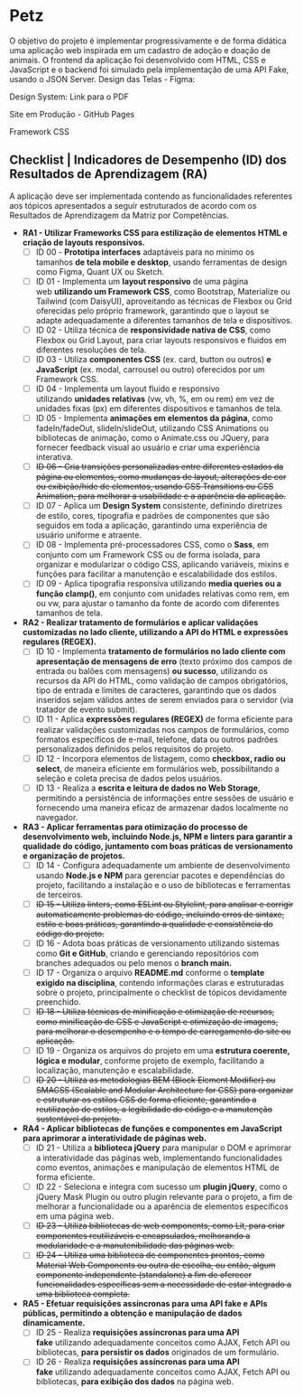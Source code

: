 # Petz
  O objetivo do projeto é implementar progressivamente e de forma didática uma aplicação web inspirada em um cadastro de adoção e doação de animais. O frontend da aplicação foi desenvolvido com HTML, CSS e JavaScript e o backend foi simulado pela implementação de uma API Fake, usando o JSON Server.
  Design das Telas - Figma:

  Design System:
Link para o PDF

Site em Produção - GitHub Pages

Framework CSS

## **Checklist | Indicadores de Desempenho (ID) dos Resultados de Aprendizagem (RA)**

A aplicação deve ser implementada contendo as funcionalidades referentes aos tópicos apresentados a seguir estruturados de acordo com os Resultados de Aprendizagem da Matriz por Competências.

- **RA1 - Utilizar Frameworks CSS para estilização de elementos HTML e criação de layouts responsivos.**
    - [ ]  ID 00 - **Prototipa interfaces** adaptáveis para no mínimo os tamanhos **de tela mobile e desktop**, usando ferramentas de design como Figma, Quant UX ou Sketch.
    - [ ]  ID 01 - Implementa um **layout responsivo** de uma página web **utilizando um Framework CSS**, como Bootstrap, Materialize ou Tailwind (com DaisyUI), aproveitando as técnicas de Flexbox ou Grid oferecidas pelo próprio framework, garantindo que o layout se adapte adequadamente a diferentes tamanhos de tela e dispositivos.
    - [ ]  ID 02 - Utiliza técnica de **responsividade nativa de CSS**, como Flexbox ou Grid Layout, para criar layouts responsivos e fluidos em diferentes resoluções de tela.
    - [ ]  ID 03 - Utiliza **componentes CSS** (ex. card, button ou outros) **e JavaScript** (ex. modal, carrousel ou outro) oferecidos por um Framework CSS.
    - [ ]  ID 04 - Implementa um layout fluido e responsivo utilizando **unidades relativas** (vw, vh, %, em ou rem) em vez de unidades fixas (px) em diferentes dispositivos e tamanhos de tela.
    - [ ]  ID 05 - Implementa **animações em elementos da página**, como fadeIn/fadeOut, slideIn/slideOut, utilizando CSS Animations ou bibliotecas de animação, como o Animate.css ou JQuery, para fornecer feedback visual ao usuário e criar uma experiência interativa.
    - [ ]  ~~ID 06 - Cria transições personalizadas entre diferentes estados da página ou elementos, como mudanças de layout, alterações de cor ou exibição/hide de elementos, usando CSS Transitions ou CSS Animation, para melhorar a usabilidade e a aparência da aplicação.~~
    - [ ]  ID 07 - Aplica um **Design System** consistente, definindo diretrizes de estilo, cores, tipografia e padrões de componentes que são seguidos em toda a aplicação, garantindo uma experiência de usuário uniforme e atraente.
    - [ ]  ID 08 - Implementa pré-processadores CSS, como o **Sass**, em conjunto com um Framework CSS ou de forma isolada, para organizar e modularizar o código CSS, aplicando variáveis, mixins e funções para facilitar a manutenção e escalabilidade dos estilos.
    - [ ]  ID 09 - Aplica tipografia responsiva utilizando **media queries ou a função clamp()**, em conjunto com unidades relativas como rem, em ou vw, para ajustar o tamanho da fonte de acordo com diferentes tamanhos de tela.
- **RA2 - Realizar tratamento de formulários e aplicar validações customizadas no lado cliente, utilizando a API do HTML e expressões regulares (REGEX).**
    - [ ]  ID 10 - Implementa **tratamento de formulários no lado cliente com apresentação de mensagens de erro** (texto próximo dos campos de entrada ou balões com mensagens) **ou sucesso**, utilizando os recursos da API do HTML, como validação de campos obrigatórios, tipo de entrada e limites de caracteres, garantindo que os dados inseridos sejam válidos antes de serem enviados para o servidor (via tratador de evento submit).
    - [ ]  ID 11 - Aplica **expressões regulares (REGEX)** de forma eficiente para realizar validações customizadas nos campos de formulários, como formatos específicos de e-mail, telefone, data ou outros padrões personalizados definidos pelos requisitos do projeto.
    - [ ]  ID 12 - Incorpora elementos de listagem, como **checkbox, radio ou select**, de maneira eficiente em formulários web, possibilitando a seleção e coleta precisa de dados pelos usuários.
    - [ ]  ID 13 - Realiza a **escrita e leitura de dados no Web Storage**, permitindo a persistência de informações entre sessões de usuário e fornecendo uma maneira eficaz de armazenar dados localmente no navegador.
- **RA3 - Aplicar ferramentas para otimização do processo de desenvolvimento web, incluindo Node.js, NPM e linters para garantir a qualidade do código, juntamento com boas práticas de versionamento e organização de projetos.**
    - [ ]  ID 14 - Configura adequadamente um ambiente de desenvolvimento usando **Node.js e NPM** para gerenciar pacotes e dependências do projeto, facilitando a instalação e o uso de bibliotecas e ferramentas de terceiros.
    - [ ]  ~~ID 15 - Utiliza linters, como ESLint ou Stylelint, para analisar e corrigir automaticamente problemas de código, incluindo erros de sintaxe, estilo e boas práticas, garantindo a qualidade e consistência do código do projeto.~~
    - [ ]  ID 16 - Adota boas práticas de versionamento utilizando sistemas como **Git e GitHub**, criando e gerenciando repositórios com branches adequados ou pelo menos o **branch main.**
    - [ ]  ID 17 - Organiza o arquivo **README.md** conforme o **template exigido na disciplina**, contendo informações claras e estruturadas sobre o projeto, principalmente o checklist de tópicos devidamente preenchido.
    - [ ]  ~~ID 18 - Utiliza técnicas de minificação e otimização de recursos, como minificação de CSS e JavaScript e otimização de imagens, para melhorar o desempenho e o tempo de carregamento do site ou aplicação.~~
    - [ ]  ID 19 - Organiza os arquivos do projeto em uma **estrutura coerente, lógica e modular**, conforme projeto de exemplo, facilitando a localização, manutenção e escalabilidade.
    - [ ]  ~~ID 20 - Utiliza as metodologias BEM (Block Element Modifier) ou SMACSS (Scalable and Modular Architecture for CSS) para organizar e estruturar os estilos CSS de forma eficiente, garantindo a reutilização de estilos, a legibilidade do código e a manutenção sustentável do projeto.~~
- **RA4 - Aplicar bibliotecas de funções e componentes em JavaScript para aprimorar a interatividade de páginas web.**
    - [ ]  ID 21 - Utiliza a **biblioteca jQuery** para manipular o DOM e aprimorar a interatividade das páginas web, implementando funcionalidades como eventos, animações e manipulação de elementos HTML de forma eficiente.
    - [ ]  ID 22 - Seleciona e integra com sucesso um **plugin jQuery**, como o jQuery Mask Plugin ou outro plugin relevante para o projeto, a fim de melhorar a funcionalidade ou a aparência de elementos específicos em uma página web.
    - [ ]  ~~ID 23 - Utiliza bibliotecas de web components, como Lit, para criar componentes reutilizáveis e encapsulados, melhorando a modularidade e a manutenibilidade das páginas web.~~
    - [ ]  ~~ID 24 - Utiliza uma biblioteca de componentes prontos, como Material Web Components ou outra de escolha, ou então, algum componente independente (standalone) a fim de oferecer funcionalidades específicas sem a necessidade de estar integrado a uma biblioteca completa.~~
- **RA5 - Efetuar requisições assíncronas para uma API fake e APIs públicas, permitindo a obtenção e manipulação de dados dinamicamente.**
    - [ ]  ID 25 - Realiza **requisições assíncronas para uma API fake** utilizando adequadamente conceitos como AJAX, Fetch API ou bibliotecas, **para persistir os dados** originados de um formulário.
    - [ ]  ID 26 - Realiza **requisições assíncronas para uma API fake** utilizando adequadamente conceitos como AJAX, Fetch API ou bibliotecas, **para exibição dos dados** na página web.
